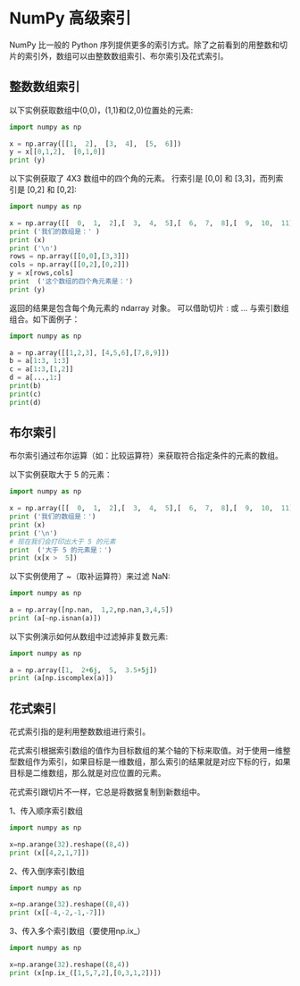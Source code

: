 # NumPy 高级索引

NumPy 比一般的 Python 序列提供更多的索引方式。除了之前看到的用整数和切片的索引外，数组可以由整数数组索引、布尔索引及花式索引。

## 整数数组索引

以下实例获取数组中(0,0)，(1,1)和(2,0)位置处的元素:
```python
import numpy as np 
 
x = np.array([[1,  2],  [3,  4],  [5,  6]]) 
y = x[[0,1,2],  [0,1,0]]  
print (y)
```

以下实例获取了 4X3 数组中的四个角的元素。 行索引是 [0,0] 和 [3,3]，而列索引是 [0,2] 和 [0,2]:
```python
import numpy as np 
 
x = np.array([[  0,  1,  2],[  3,  4,  5],[  6,  7,  8],[  9,  10,  11]])  
print ('我们的数组是：' )
print (x)
print ('\n')
rows = np.array([[0,0],[3,3]]) 
cols = np.array([[0,2],[0,2]]) 
y = x[rows,cols]  
print  ('这个数组的四个角元素是：')
print (y)
```
返回的结果是包含每个角元素的 ndarray 对象。
可以借助切片 : 或 … 与索引数组组合。如下面例子：
```python
import numpy as np
 
a = np.array([[1,2,3], [4,5,6],[7,8,9]])
b = a[1:3, 1:3]
c = a[1:3,[1,2]]
d = a[...,1:]
print(b)
print(c)
print(d)
```

## 布尔索引
布尔索引通过布尔运算（如：比较运算符）来获取符合指定条件的元素的数组。

以下实例获取大于 5 的元素：
```python
import numpy as np 
 
x = np.array([[  0,  1,  2],[  3,  4,  5],[  6,  7,  8],[  9,  10,  11]])  
print ('我们的数组是：')
print (x)
print ('\n')
# 现在我们会打印出大于 5 的元素  
print  ('大于 5 的元素是：')
print (x[x >  5])
```
以下实例使用了 ~（取补运算符）来过滤 NaN:
```python
import numpy as np 
 
a = np.array([np.nan,  1,2,np.nan,3,4,5])  
print (a[~np.isnan(a)])
```
以下实例演示如何从数组中过滤掉非复数元素:
```python
import numpy as np 
 
a = np.array([1,  2+6j,  5,  3.5+5j])  
print (a[np.iscomplex(a)])
```

## 花式索引
花式索引指的是利用整数数组进行索引。

花式索引根据索引数组的值作为目标数组的某个轴的下标来取值。对于使用一维整型数组作为索引，如果目标是一维数组，那么索引的结果就是对应下标的行，如果目标是二维数组，那么就是对应位置的元素。

花式索引跟切片不一样，它总是将数据复制到新数组中。

1、传入顺序索引数组
```python
import numpy as np 
 
x=np.arange(32).reshape((8,4))
print (x[[4,2,1,7]])
```

2、传入倒序索引数组
```python
import numpy as np 
 
x=np.arange(32).reshape((8,4))
print (x[[-4,-2,-1,-7]])
```

3、传入多个索引数组（要使用np.ix_）
```python
import numpy as np 
 
x=np.arange(32).reshape((8,4))
print (x[np.ix_([1,5,7,2],[0,3,1,2])])
```